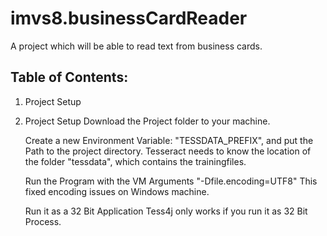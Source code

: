 imvs8.businessCardReader
========================

A project which will be able to read text from business cards.

Table of Contents:
-------------------
  1. Project Setup
  
  


1. Project Setup
   Download the Project folder to your machine. 
   
   Create a new Environment Variable: "TESSDATA_PREFIX", and put the Path to the project directory. 
      Tesseract needs to know the location of the folder "tessdata", which contains the trainingfiles.
      
   Run the Program with the VM Arguments "-Dfile.encoding=UTF8"
      This fixed encoding issues on Windows machine.
      
   Run it as a 32 Bit Application
      Tess4j only works if you run it as 32 Bit Process.
